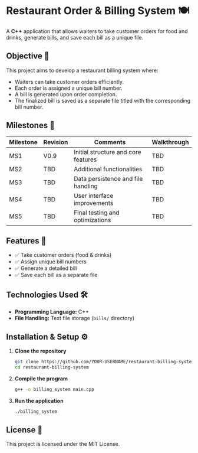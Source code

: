 # Restaurant Order & Billing System 🍽️

A **C++** application that allows waiters to take customer orders for food and drinks, generate bills, and save each bill as a unique file.

## Objective 🎯
This project aims to develop a restaurant billing system where:
- Waiters can take customer orders efficiently.
- Each order is assigned a unique bill number.
- A bill is generated upon order completion.
- The finalized bill is saved as a separate file titled with the corresponding bill number.

## Milestones 📌
| Milestone | Revision | Comments | Walkthrough |
|-----------|----------|----------|-------------|
| MS1       | V0.9     | Initial structure and core features | TBD |
| MS2       | TBD      | Additional functionalities | TBD |
| MS3       | TBD      | Data persistence and file handling | TBD |
| MS4       | TBD      | User interface improvements | TBD |
| MS5       | TBD      | Final testing and optimizations | TBD |

## Features 🚀
- ✅ Take customer orders (food & drinks)
- ✅ Assign unique bill numbers
- ✅ Generate a detailed bill
- ✅ Save each bill as a separate file

## Technologies Used 🛠️
- **Programming Language:** C++
- **File Handling:** Text file storage (`bills/` directory)

## Installation & Setup ⚙️

1. **Clone the repository**
   ```sh
   git clone https://github.com/YOUR-USERNAME/restaurant-billing-system.git
   cd restaurant-billing-system
   ```
2. **Compile the program**
   ```sh
   g++ -o billing_system main.cpp
   ```
3. **Run the application**
   ```sh
   ./billing_system
   ```

## License 📜
This project is licensed under the MIT License.
